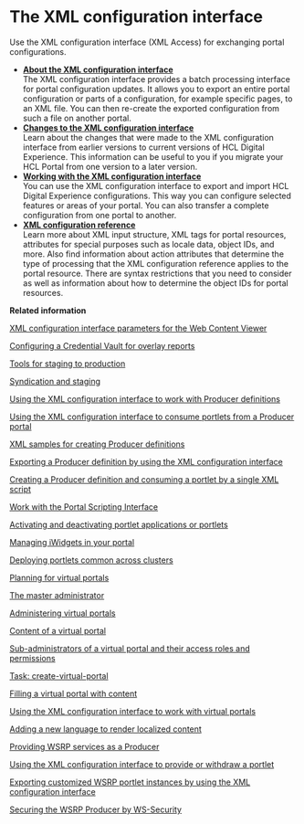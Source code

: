# The XML configuration interface

Use the XML configuration interface \(XML Access\) for exchanging portal configurations.

-   **[About the XML configuration interface](../admin-system/adxmlabt.md)**  
The XML configuration interface provides a batch processing interface for portal configuration updates. It allows you to export an entire portal configuration or parts of a configuration, for example specific pages, to an XML file. You can then re-create the exported configuration from such a file on another portal.
-   **[Changes to the XML configuration interface](../admin-system/adxmlchg.md)**  
Learn about the changes that were made to the XML configuration interface from earlier versions to current versions of HCL Digital Experience. This information can be useful to you if you migrate your HCL Portal from one version to a later version.
-   **[Working with the XML configuration interface](../admin-system/adxmltsk.md)**  
You can use the XML configuration interface to export and import HCL Digital Experience configurations. This way you can configure selected features or areas of your portal. You can also transfer a complete configuration from one portal to another.
-   **[XML configuration reference](../admin-system/adxmlref.md)**  
Learn more about XML input structure, XML tags for portal resources, attributes for special purposes such as locale data, object IDs, and more. Also find information about action attributes that determine the type of processing that the XML configuration reference applies to the portal resource. There are syntax restrictions that you need to consider as well as information about how to determine the object IDs for portal resources.


**Related information**  


[XML configuration interface parameters for the Web Content Viewer](../wcm/wcm_config_wcmviewer_xmlaccess.md)

[Configuring a Credential Vault for overlay reports](../admin-system/sa_asa_overlay_cfg_crd_vlt.md)

[Tools for staging to production](../deploy/dep_tools.md)

[Syndication and staging](../deploy/dep_up_syn.md)

[Using the XML configuration interface to work with Producer definitions](../admin-system/wsrpt_cons_wrkprd_xml.md)

[Using the XML configuration interface to consume portlets from a Producer portal](../admin-system/wsrpt_cons_consrv_xml.md)

[XML samples for creating Producer definitions](../admin-system/wsrpr_cons_crtprd_samp1.md)

[Exporting a Producer definition by using the XML configuration interface](../admin-system/wsrpt_cons_expprd_xml.md)

[Creating a Producer definition and consuming a portlet by a single XML script](../admin-system/wsrpt_cons_singl_xml.md)

[Work with the Portal Scripting Interface](../admin-system/adpsitsk.md)

[Activating and deactivating portlet applications or portlets](../admin-system/portletapps_activate.md)

[Managing iWidgets in your portal](../admin-system/add_widget.md)

[Deploying portlets common across clusters](../admin-system/clusm_common_ports.md)

[Planning for virtual portals](../admin-system/advppln.md)

[The master administrator](../admin-system/advppln_roles_mastr_adm.md)

[Administering virtual portals](../admin-system/advp_adm.md)

[Content of a virtual portal](../admin-system/advppln_content.md)

[Sub-administrators of a virtual portal and their access roles and permissions](../admin-system/advppln_roles_subadm.md)

[Task: create-virtual-portal](../admin-system/advp_cfgtsk_create.md)

[Filling a virtual portal with content](../admin-system/advp_tsk_fill_content.md)

[Using the XML configuration interface to work with virtual portals](../admin-system/advp_xml.md)

[Adding a new language to render localized content](../admin-system/add_newlanguage.md)

[Providing WSRP services as a Producer](../admin-system/wsrpt_prod_prvd_ws.md)

[Using the XML configuration interface to provide or withdraw a portlet](../admin-system/wsrpt_prod_prvd_by_xml.md)

[Exporting customized WSRP portlet instances by using the XML configuration interface](../admin-system/wsrpr_prod_xmlxp_custplt.md)

[Securing the WSRP Producer by WS-Security](../admin-system/wsrpt_prod_sec_ws_wss.md)

